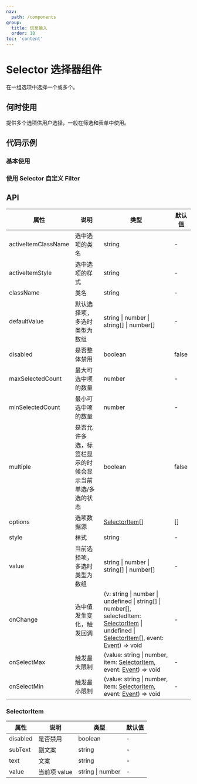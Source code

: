 ```yaml
---
nav:
  path: /components
group:
  title: 信息输入
  order: 10
toc: 'content'
---
```



# Selector 选择器组件

<code src="../../docs/components/compatibility.tsx" inline="true"></code>

在一组选项中选择一个或多个。
## 何时使用
提供多个选项供用户选择，一般在筛选和表单中使用。

## 代码示例
### 基本使用
<code src="pages/Selector/index"></code>

### 使用 Selector 自定义 Filter
<code src="pages/SelectorFilter/index"></code>

## API
| 属性                 | 说明                  | 类型                   | 默认值 |
| -------------------- | --------------------- | ---------------------- | ------ |
| activeItemClassName  | 选中选项的类名        | string                 | -      |
| activeItemStyle      | 选中选项的样式        | string                 | -      |
| className            | 类名                  | string                 | -      |
| defaultValue         | 默认选择项，多选时类型为数组 | string \| number \| string[] \| number[] | - |
| disabled             | 是否整体禁用          | boolean                | false  |
| maxSelectedCount     | 最大可选中项的数量    | number                 | -      |
| minSelectedCount     | 最小可选中项的数量    | number                 | -      |
| multiple             | 是否允许多选，标签栏显示的时候会显示当前单选/多选的状态 | boolean                | false  |
| options              | 选项数据源            | [SelectorItem](#selectoritem)[] | []     |
| style                | 样式                  | string                 | -      |
| value                | 当前选择项，多选时类型为数组 | string \| number \| string[] \| number[] | - |
| onChange             | 选中值发生变化，触发回调 | (v: string \| number \| undefined \| string[] \| number[], selectedItem: [SelectorItem](#selectoritem) \| undefined \| [SelectorItem](#selectoritem)[], event: [Event](https://opendocs.alipay.com/mini/framework/event-object)) => void | - |
| onSelectMax          | 触发最大限制          | (value: string \| number, item: [SelectorItem](#selectoritem), event: [Event](https://opendocs.alipay.com/mini/framework/event-object)) => void | - |
| onSelectMin          | 触发最小限制          | (value: string \| number, item: [SelectorItem](#selectoritem), event: [Event](https://opendocs.alipay.com/mini/framework/event-object)) => void | - |

### SelectorItem
| 属性      | 说明          | 类型        | 默认值 |
| --------- | ------------- | ----------- | ------ |
| disabled  | 是否禁用      | boolean     | -      |
| subText   | 副文案        | string      | -      |
| text      | 文案          | string      | -      |
| value     | 当前项 value | string \| number | -      |
